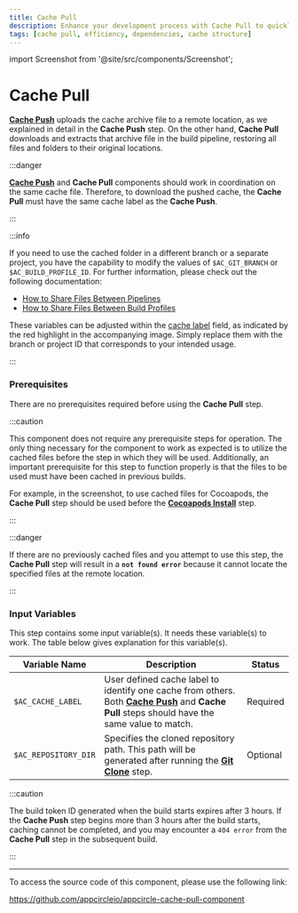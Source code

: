 ```yaml
---
title: Cache Pull 
description: Enhance your development process with Cache Pull to quickly retrieve and reuse stored data, boosting efficiency and performance.
tags: [cache pull, efficiency, dependencies, cache structure]
---
```


import Screenshot from '@site/src/components/Screenshot';

# Cache Pull

[**Cache Push**](/workflows/common-workflow-steps/build-cache/cache-push) uploads the cache archive file to a remote location, as we explained in detail in the **Cache Push** step. On the other hand, **Cache Pull** downloads and extracts that archive file in the build pipeline, restoring all files and folders to their original locations.

:::danger

[**Cache Push**](/workflows/common-workflow-steps/build-cache/cache-push) and **Cache Pull** components should work in coordination on the same cache file. Therefore, to download the pushed cache, the **Cache Pull** must have the same cache label as the **Cache Push**.

:::

:::info

If you need to use the cached folder in a different branch or a separate project, you have the capability to modify the values of `$AC_GIT_BRANCH` or `$AC_BUILD_PROFILE_ID`. For further information, please check out the following documentation:
- [How to Share Files Between Pipelines](/workflows/common-workflow-steps/build-cache/how-to-share-file-between-pipelines)
- [How to Share Files Between Build Profiles](/workflows/common-workflow-steps/build-cache/how-to-share-file-between-build-profiles)

These variables can be adjusted within the [cache label](#input-variables) field, as indicated by the red highlight in the accompanying image. Simply replace them with the branch or project ID that corresponds to your intended usage.

<Screenshot url='https://cdn.appcircle.io/docs/assets/cache-01.png' />

:::

### Prerequisites

There are no prerequisites required before using the **Cache Pull** step.

:::caution

This component does not require any prerequisite steps for operation. The only thing necessary for the component to work as expected is to utilize the cached files before the step in which they will be used. Additionally, an important prerequisite for this step to function properly is that the files to be used must have been cached in previous builds. 

For example, in the screenshot, to use cached files for Cocoapods, the **Cache Pull** step should be used before the [**Cocoapods Install**](/workflows/ios-specific-workflow-steps/cocoapods-install) step.

<Screenshot url='https://cdn.appcircle.io/docs/assets/BE2911-pullOrder.png' />

:::

:::danger

If there are no previously cached files and you attempt to use this step, the **Cache Pull** step will result in a **`not found error`** because it cannot locate the specified files at the remote location.

:::

### Input Variables

This step contains some input variable(s). It needs these variable(s) to work. The table below gives explanation for this variable(s).

<Screenshot url='https://cdn.appcircle.io/docs/assets/BE2911-pullInput.png' />

| Variable Name              | Description                                    | Status |
|----------------------------|------------------------------------------------|--------|
| `$AC_CACHE_LABEL`          | User defined cache label to identify one cache from others. Both [**Cache Push**](/workflows/common-workflow-steps/build-cache/cache-push) and **Cache Pull** steps should have the same value to match. | Required |
| `$AC_REPOSITORY_DIR`       | Specifies the cloned repository path. This path will be generated after running the [**Git Clone**](/workflows/common-workflow-steps/git-clone) step. | Optional |

:::caution  

The build token ID generated when the build starts expires after 3 hours. If the **Cache Push** step begins more than 3 hours after the build starts, caching cannot be completed, and you may encounter a `404 error` from the **Cache Pull** step in the subsequent build.  

:::

---

To access the source code of this component, please use the following link:

https://github.com/appcircleio/appcircle-cache-pull-component
